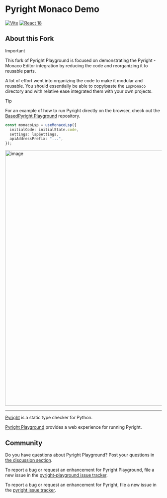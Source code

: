 # Pyright Monaco Demo

[![Vite](https://img.shields.io/badge/Vite-latest-646CFF?logo=vite)](https://vitejs.dev) [![React 18](https://img.shields.io/badge/React-18-61DAFB?logo=react)](https://react.dev)

## About this Fork

> [!IMPORTANT]
> This fork of Pyright Playground is focused on demonstrating the Pyright - Monaco Editor integration by reducing the code and reorganizing it to reusable parts.
>
> A lot of effort went into organizing the code to make it modular and reusable. You should essentially be able to copy/paste the `LspMonaco` directory and with relative ease integrated them with your own projects.

> [!TIP]
> For an example of how to run Pyright directly on the browser, check out the [BasedPyright Playground](https://github.com/DetachHead/basedpyright-playground/) repository.

```typescript
const monacoLsp = useMonacoLsp({
  initialCode: initialState.code,
  settings: lspSettings,
  apiAddressPrefix: "...",
});
```

<img width="820" alt="image" src="https://github.com/user-attachments/assets/bc999ed5-7f4a-488c-85fc-0a43a171ec23" />

---

[Pyright](https://github.com/Microsoft/pyright) is a static type checker for Python.

[Pyright Playground](https://pyright-play.net) provides a web experience for running Pyright.

## Community

Do you have questions about Pyright Playground? Post your questions in [the discussion section](https://github.com/erictraut/pyright-playground/discussions).

To report a bug or request an enhancement for Pyright Playground, file a new issue in the [pyright-playground issue tracker](https://github.com/erictraut/pyright-playground/issues).

To report a bug or request an enhancement for Pyright, file a new issue in the [pyright issue tracker](https://github.com/microsoft/pyright/issues).
